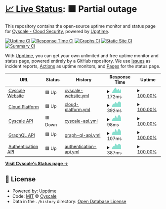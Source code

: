 # [📈 Live Status](https://status.cyscale.com): <!--live status--> **🟧 Partial outage**

This repository contains the open-source uptime monitor and status page for [Cyscale - Cloud Security](https://cyscale.com), powered by [Upptime](https://github.com/upptime/upptime).

[![Uptime CI](https://github.com/cyscale/status.cyscale.com/workflows/Uptime%20CI/badge.svg)](https://github.com/cyscale/status.cyscale.com/actions?query=workflow%3A%22Uptime+CI%22)
[![Response Time CI](https://github.com/cyscale/status.cyscale.com/workflows/Response%20Time%20CI/badge.svg)](https://github.com/cyscale/status.cyscale.com/actions?query=workflow%3A%22Response+Time+CI%22)
[![Graphs CI](https://github.com/cyscale/status.cyscale.com/workflows/Graphs%20CI/badge.svg)](https://github.com/cyscale/status.cyscale.com/actions?query=workflow%3A%22Graphs+CI%22)
[![Static Site CI](https://github.com/cyscale/status.cyscale.com/workflows/Static%20Site%20CI/badge.svg)](https://github.com/cyscale/status.cyscale.com/actions?query=workflow%3A%22Static+Site+CI%22)
[![Summary CI](https://github.com/cyscale/status.cyscale.com/workflows/Summary%20CI/badge.svg)](https://github.com/cyscale/status.cyscale.com/actions?query=workflow%3A%22Summary+CI%22)

With [Upptime](https://upptime.js.org), you can get your own unlimited and free uptime monitor and status page, powered entirely by a GitHub repository. We use [Issues](https://github.com/cyscale/status.cyscale.com/issues) as incident reports, [Actions](https://github.com/cyscale/status.cyscale.com/actions) as uptime monitors, and [Pages](https://status.cyscale.com) for the status page.

<!--start: status pages-->
<!-- This summary is generated by Upptime (https://github.com/upptime/upptime) -->
<!-- Do not edit this manually, your changes will be overwritten -->
<!-- prettier-ignore -->
| URL | Status | History | Response Time | Uptime |
| --- | ------ | ------- | ------------- | ------ |
| <img alt="" src="https://icons.duckduckgo.com/ip3/cyscale.com.ico" height="13"> [Cyscale Website](https://cyscale.com) | 🟩 Up | [cyscale-website.yml](https://github.com/cyscale/status.cyscale.com/commits/HEAD/history/cyscale-website.yml) | <details><summary><img alt="Response time graph" src="./graphs/cyscale-website/response-time-week.png" height="20"> 172ms</summary><br><a href="https://status.cyscale.com/history/cyscale-website"><img alt="Response time 182" src="https://img.shields.io/endpoint?url=https%3A%2F%2Fraw.githubusercontent.com%2Fcyscale%2Fstatus.cyscale.com%2FHEAD%2Fapi%2Fcyscale-website%2Fresponse-time.json"></a><br><a href="https://status.cyscale.com/history/cyscale-website"><img alt="24-hour response time 214" src="https://img.shields.io/endpoint?url=https%3A%2F%2Fraw.githubusercontent.com%2Fcyscale%2Fstatus.cyscale.com%2FHEAD%2Fapi%2Fcyscale-website%2Fresponse-time-day.json"></a><br><a href="https://status.cyscale.com/history/cyscale-website"><img alt="7-day response time 172" src="https://img.shields.io/endpoint?url=https%3A%2F%2Fraw.githubusercontent.com%2Fcyscale%2Fstatus.cyscale.com%2FHEAD%2Fapi%2Fcyscale-website%2Fresponse-time-week.json"></a><br><a href="https://status.cyscale.com/history/cyscale-website"><img alt="30-day response time 189" src="https://img.shields.io/endpoint?url=https%3A%2F%2Fraw.githubusercontent.com%2Fcyscale%2Fstatus.cyscale.com%2FHEAD%2Fapi%2Fcyscale-website%2Fresponse-time-month.json"></a><br><a href="https://status.cyscale.com/history/cyscale-website"><img alt="1-year response time 185" src="https://img.shields.io/endpoint?url=https%3A%2F%2Fraw.githubusercontent.com%2Fcyscale%2Fstatus.cyscale.com%2FHEAD%2Fapi%2Fcyscale-website%2Fresponse-time-year.json"></a></details> | <details><summary><a href="https://status.cyscale.com/history/cyscale-website">100.00%</a></summary><a href="https://status.cyscale.com/history/cyscale-website"><img alt="All-time uptime 99.99%" src="https://img.shields.io/endpoint?url=https%3A%2F%2Fraw.githubusercontent.com%2Fcyscale%2Fstatus.cyscale.com%2FHEAD%2Fapi%2Fcyscale-website%2Fuptime.json"></a><br><a href="https://status.cyscale.com/history/cyscale-website"><img alt="24-hour uptime 100.00%" src="https://img.shields.io/endpoint?url=https%3A%2F%2Fraw.githubusercontent.com%2Fcyscale%2Fstatus.cyscale.com%2FHEAD%2Fapi%2Fcyscale-website%2Fuptime-day.json"></a><br><a href="https://status.cyscale.com/history/cyscale-website"><img alt="7-day uptime 100.00%" src="https://img.shields.io/endpoint?url=https%3A%2F%2Fraw.githubusercontent.com%2Fcyscale%2Fstatus.cyscale.com%2FHEAD%2Fapi%2Fcyscale-website%2Fuptime-week.json"></a><br><a href="https://status.cyscale.com/history/cyscale-website"><img alt="30-day uptime 100.00%" src="https://img.shields.io/endpoint?url=https%3A%2F%2Fraw.githubusercontent.com%2Fcyscale%2Fstatus.cyscale.com%2FHEAD%2Fapi%2Fcyscale-website%2Fuptime-month.json"></a><br><a href="https://status.cyscale.com/history/cyscale-website"><img alt="1-year uptime 99.99%" src="https://img.shields.io/endpoint?url=https%3A%2F%2Fraw.githubusercontent.com%2Fcyscale%2Fstatus.cyscale.com%2FHEAD%2Fapi%2Fcyscale-website%2Fuptime-year.json"></a></details>
| <img alt="" src="https://icons.duckduckgo.com/ip3/app.cyscale.com.ico" height="13"> [Cloud Platform](https://app.cyscale.com) | 🟩 Up | [cloud-platform.yml](https://github.com/cyscale/status.cyscale.com/commits/HEAD/history/cloud-platform.yml) | <details><summary><img alt="Response time graph" src="./graphs/cloud-platform/response-time-week.png" height="20"> 392ms</summary><br><a href="https://status.cyscale.com/history/cloud-platform"><img alt="Response time 390" src="https://img.shields.io/endpoint?url=https%3A%2F%2Fraw.githubusercontent.com%2Fcyscale%2Fstatus.cyscale.com%2FHEAD%2Fapi%2Fcloud-platform%2Fresponse-time.json"></a><br><a href="https://status.cyscale.com/history/cloud-platform"><img alt="24-hour response time 388" src="https://img.shields.io/endpoint?url=https%3A%2F%2Fraw.githubusercontent.com%2Fcyscale%2Fstatus.cyscale.com%2FHEAD%2Fapi%2Fcloud-platform%2Fresponse-time-day.json"></a><br><a href="https://status.cyscale.com/history/cloud-platform"><img alt="7-day response time 392" src="https://img.shields.io/endpoint?url=https%3A%2F%2Fraw.githubusercontent.com%2Fcyscale%2Fstatus.cyscale.com%2FHEAD%2Fapi%2Fcloud-platform%2Fresponse-time-week.json"></a><br><a href="https://status.cyscale.com/history/cloud-platform"><img alt="30-day response time 372" src="https://img.shields.io/endpoint?url=https%3A%2F%2Fraw.githubusercontent.com%2Fcyscale%2Fstatus.cyscale.com%2FHEAD%2Fapi%2Fcloud-platform%2Fresponse-time-month.json"></a><br><a href="https://status.cyscale.com/history/cloud-platform"><img alt="1-year response time 392" src="https://img.shields.io/endpoint?url=https%3A%2F%2Fraw.githubusercontent.com%2Fcyscale%2Fstatus.cyscale.com%2FHEAD%2Fapi%2Fcloud-platform%2Fresponse-time-year.json"></a></details> | <details><summary><a href="https://status.cyscale.com/history/cloud-platform">100.00%</a></summary><a href="https://status.cyscale.com/history/cloud-platform"><img alt="All-time uptime 100.00%" src="https://img.shields.io/endpoint?url=https%3A%2F%2Fraw.githubusercontent.com%2Fcyscale%2Fstatus.cyscale.com%2FHEAD%2Fapi%2Fcloud-platform%2Fuptime.json"></a><br><a href="https://status.cyscale.com/history/cloud-platform"><img alt="24-hour uptime 100.00%" src="https://img.shields.io/endpoint?url=https%3A%2F%2Fraw.githubusercontent.com%2Fcyscale%2Fstatus.cyscale.com%2FHEAD%2Fapi%2Fcloud-platform%2Fuptime-day.json"></a><br><a href="https://status.cyscale.com/history/cloud-platform"><img alt="7-day uptime 100.00%" src="https://img.shields.io/endpoint?url=https%3A%2F%2Fraw.githubusercontent.com%2Fcyscale%2Fstatus.cyscale.com%2FHEAD%2Fapi%2Fcloud-platform%2Fuptime-week.json"></a><br><a href="https://status.cyscale.com/history/cloud-platform"><img alt="30-day uptime 100.00%" src="https://img.shields.io/endpoint?url=https%3A%2F%2Fraw.githubusercontent.com%2Fcyscale%2Fstatus.cyscale.com%2FHEAD%2Fapi%2Fcloud-platform%2Fuptime-month.json"></a><br><a href="https://status.cyscale.com/history/cloud-platform"><img alt="1-year uptime 100.00%" src="https://img.shields.io/endpoint?url=https%3A%2F%2Fraw.githubusercontent.com%2Fcyscale%2Fstatus.cyscale.com%2FHEAD%2Fapi%2Fcloud-platform%2Fuptime-year.json"></a></details>
| <img alt="" src="https://icons.duckduckgo.com/ip3/app.cyscale.com.ico" height="13"> [Cyscale API](https://app.cyscale.com/public/status) | 🟥 Down | [cyscale-api.yml](https://github.com/cyscale/status.cyscale.com/commits/HEAD/history/cyscale-api.yml) | <details><summary><img alt="Response time graph" src="./graphs/cyscale-api/response-time-week.png" height="20"> 98ms</summary><br><a href="https://status.cyscale.com/history/cyscale-api"><img alt="Response time 169" src="https://img.shields.io/endpoint?url=https%3A%2F%2Fraw.githubusercontent.com%2Fcyscale%2Fstatus.cyscale.com%2FHEAD%2Fapi%2Fcyscale-api%2Fresponse-time.json"></a><br><a href="https://status.cyscale.com/history/cyscale-api"><img alt="24-hour response time 82" src="https://img.shields.io/endpoint?url=https%3A%2F%2Fraw.githubusercontent.com%2Fcyscale%2Fstatus.cyscale.com%2FHEAD%2Fapi%2Fcyscale-api%2Fresponse-time-day.json"></a><br><a href="https://status.cyscale.com/history/cyscale-api"><img alt="7-day response time 98" src="https://img.shields.io/endpoint?url=https%3A%2F%2Fraw.githubusercontent.com%2Fcyscale%2Fstatus.cyscale.com%2FHEAD%2Fapi%2Fcyscale-api%2Fresponse-time-week.json"></a><br><a href="https://status.cyscale.com/history/cyscale-api"><img alt="30-day response time 91" src="https://img.shields.io/endpoint?url=https%3A%2F%2Fraw.githubusercontent.com%2Fcyscale%2Fstatus.cyscale.com%2FHEAD%2Fapi%2Fcyscale-api%2Fresponse-time-month.json"></a><br><a href="https://status.cyscale.com/history/cyscale-api"><img alt="1-year response time 98" src="https://img.shields.io/endpoint?url=https%3A%2F%2Fraw.githubusercontent.com%2Fcyscale%2Fstatus.cyscale.com%2FHEAD%2Fapi%2Fcyscale-api%2Fresponse-time-year.json"></a></details> | <details><summary><a href="https://status.cyscale.com/history/cyscale-api">100.00%</a></summary><a href="https://status.cyscale.com/history/cyscale-api"><img alt="All-time uptime 99.81%" src="https://img.shields.io/endpoint?url=https%3A%2F%2Fraw.githubusercontent.com%2Fcyscale%2Fstatus.cyscale.com%2FHEAD%2Fapi%2Fcyscale-api%2Fuptime.json"></a><br><a href="https://status.cyscale.com/history/cyscale-api"><img alt="24-hour uptime 99.99%" src="https://img.shields.io/endpoint?url=https%3A%2F%2Fraw.githubusercontent.com%2Fcyscale%2Fstatus.cyscale.com%2FHEAD%2Fapi%2Fcyscale-api%2Fuptime-day.json"></a><br><a href="https://status.cyscale.com/history/cyscale-api"><img alt="7-day uptime 100.00%" src="https://img.shields.io/endpoint?url=https%3A%2F%2Fraw.githubusercontent.com%2Fcyscale%2Fstatus.cyscale.com%2FHEAD%2Fapi%2Fcyscale-api%2Fuptime-week.json"></a><br><a href="https://status.cyscale.com/history/cyscale-api"><img alt="30-day uptime 100.00%" src="https://img.shields.io/endpoint?url=https%3A%2F%2Fraw.githubusercontent.com%2Fcyscale%2Fstatus.cyscale.com%2FHEAD%2Fapi%2Fcyscale-api%2Fuptime-month.json"></a><br><a href="https://status.cyscale.com/history/cyscale-api"><img alt="1-year uptime 100.00%" src="https://img.shields.io/endpoint?url=https%3A%2F%2Fraw.githubusercontent.com%2Fcyscale%2Fstatus.cyscale.com%2FHEAD%2Fapi%2Fcyscale-api%2Fuptime-year.json"></a></details>
| <img alt="" src="https://icons.duckduckgo.com/ip3/app.cyscale.com.ico" height="13"> [GraphQL API](https://app.cyscale.com/graphql) | 🟩 Up | [graph-ql-api.yml](https://github.com/cyscale/status.cyscale.com/commits/HEAD/history/graph-ql-api.yml) | <details><summary><img alt="Response time graph" src="./graphs/graph-ql-api/response-time-week.png" height="20"> 107ms</summary><br><a href="https://status.cyscale.com/history/graph-ql-api"><img alt="Response time 169" src="https://img.shields.io/endpoint?url=https%3A%2F%2Fraw.githubusercontent.com%2Fcyscale%2Fstatus.cyscale.com%2FHEAD%2Fapi%2Fgraph-ql-api%2Fresponse-time.json"></a><br><a href="https://status.cyscale.com/history/graph-ql-api"><img alt="24-hour response time 79" src="https://img.shields.io/endpoint?url=https%3A%2F%2Fraw.githubusercontent.com%2Fcyscale%2Fstatus.cyscale.com%2FHEAD%2Fapi%2Fgraph-ql-api%2Fresponse-time-day.json"></a><br><a href="https://status.cyscale.com/history/graph-ql-api"><img alt="7-day response time 107" src="https://img.shields.io/endpoint?url=https%3A%2F%2Fraw.githubusercontent.com%2Fcyscale%2Fstatus.cyscale.com%2FHEAD%2Fapi%2Fgraph-ql-api%2Fresponse-time-week.json"></a><br><a href="https://status.cyscale.com/history/graph-ql-api"><img alt="30-day response time 94" src="https://img.shields.io/endpoint?url=https%3A%2F%2Fraw.githubusercontent.com%2Fcyscale%2Fstatus.cyscale.com%2FHEAD%2Fapi%2Fgraph-ql-api%2Fresponse-time-month.json"></a><br><a href="https://status.cyscale.com/history/graph-ql-api"><img alt="1-year response time 100" src="https://img.shields.io/endpoint?url=https%3A%2F%2Fraw.githubusercontent.com%2Fcyscale%2Fstatus.cyscale.com%2FHEAD%2Fapi%2Fgraph-ql-api%2Fresponse-time-year.json"></a></details> | <details><summary><a href="https://status.cyscale.com/history/graph-ql-api">100.00%</a></summary><a href="https://status.cyscale.com/history/graph-ql-api"><img alt="All-time uptime 99.61%" src="https://img.shields.io/endpoint?url=https%3A%2F%2Fraw.githubusercontent.com%2Fcyscale%2Fstatus.cyscale.com%2FHEAD%2Fapi%2Fgraph-ql-api%2Fuptime.json"></a><br><a href="https://status.cyscale.com/history/graph-ql-api"><img alt="24-hour uptime 100.00%" src="https://img.shields.io/endpoint?url=https%3A%2F%2Fraw.githubusercontent.com%2Fcyscale%2Fstatus.cyscale.com%2FHEAD%2Fapi%2Fgraph-ql-api%2Fuptime-day.json"></a><br><a href="https://status.cyscale.com/history/graph-ql-api"><img alt="7-day uptime 100.00%" src="https://img.shields.io/endpoint?url=https%3A%2F%2Fraw.githubusercontent.com%2Fcyscale%2Fstatus.cyscale.com%2FHEAD%2Fapi%2Fgraph-ql-api%2Fuptime-week.json"></a><br><a href="https://status.cyscale.com/history/graph-ql-api"><img alt="30-day uptime 100.00%" src="https://img.shields.io/endpoint?url=https%3A%2F%2Fraw.githubusercontent.com%2Fcyscale%2Fstatus.cyscale.com%2FHEAD%2Fapi%2Fgraph-ql-api%2Fuptime-month.json"></a><br><a href="https://status.cyscale.com/history/graph-ql-api"><img alt="1-year uptime 100.00%" src="https://img.shields.io/endpoint?url=https%3A%2F%2Fraw.githubusercontent.com%2Fcyscale%2Fstatus.cyscale.com%2FHEAD%2Fapi%2Fgraph-ql-api%2Fuptime-year.json"></a></details>
| <img alt="" src="https://icons.duckduckgo.com/ip3/auth.cyscale.com.ico" height="13"> [Authentication API](https://auth.cyscale.com/public/status) | 🟩 Up | [authentication-api.yml](https://github.com/cyscale/status.cyscale.com/commits/HEAD/history/authentication-api.yml) | <details><summary><img alt="Response time graph" src="./graphs/authentication-api/response-time-week.png" height="20"> 387ms</summary><br><a href="https://status.cyscale.com/history/authentication-api"><img alt="Response time 383" src="https://img.shields.io/endpoint?url=https%3A%2F%2Fraw.githubusercontent.com%2Fcyscale%2Fstatus.cyscale.com%2FHEAD%2Fapi%2Fauthentication-api%2Fresponse-time.json"></a><br><a href="https://status.cyscale.com/history/authentication-api"><img alt="24-hour response time 332" src="https://img.shields.io/endpoint?url=https%3A%2F%2Fraw.githubusercontent.com%2Fcyscale%2Fstatus.cyscale.com%2FHEAD%2Fapi%2Fauthentication-api%2Fresponse-time-day.json"></a><br><a href="https://status.cyscale.com/history/authentication-api"><img alt="7-day response time 387" src="https://img.shields.io/endpoint?url=https%3A%2F%2Fraw.githubusercontent.com%2Fcyscale%2Fstatus.cyscale.com%2FHEAD%2Fapi%2Fauthentication-api%2Fresponse-time-week.json"></a><br><a href="https://status.cyscale.com/history/authentication-api"><img alt="30-day response time 359" src="https://img.shields.io/endpoint?url=https%3A%2F%2Fraw.githubusercontent.com%2Fcyscale%2Fstatus.cyscale.com%2FHEAD%2Fapi%2Fauthentication-api%2Fresponse-time-month.json"></a><br><a href="https://status.cyscale.com/history/authentication-api"><img alt="1-year response time 376" src="https://img.shields.io/endpoint?url=https%3A%2F%2Fraw.githubusercontent.com%2Fcyscale%2Fstatus.cyscale.com%2FHEAD%2Fapi%2Fauthentication-api%2Fresponse-time-year.json"></a></details> | <details><summary><a href="https://status.cyscale.com/history/authentication-api">100.00%</a></summary><a href="https://status.cyscale.com/history/authentication-api"><img alt="All-time uptime 99.94%" src="https://img.shields.io/endpoint?url=https%3A%2F%2Fraw.githubusercontent.com%2Fcyscale%2Fstatus.cyscale.com%2FHEAD%2Fapi%2Fauthentication-api%2Fuptime.json"></a><br><a href="https://status.cyscale.com/history/authentication-api"><img alt="24-hour uptime 100.00%" src="https://img.shields.io/endpoint?url=https%3A%2F%2Fraw.githubusercontent.com%2Fcyscale%2Fstatus.cyscale.com%2FHEAD%2Fapi%2Fauthentication-api%2Fuptime-day.json"></a><br><a href="https://status.cyscale.com/history/authentication-api"><img alt="7-day uptime 100.00%" src="https://img.shields.io/endpoint?url=https%3A%2F%2Fraw.githubusercontent.com%2Fcyscale%2Fstatus.cyscale.com%2FHEAD%2Fapi%2Fauthentication-api%2Fuptime-week.json"></a><br><a href="https://status.cyscale.com/history/authentication-api"><img alt="30-day uptime 100.00%" src="https://img.shields.io/endpoint?url=https%3A%2F%2Fraw.githubusercontent.com%2Fcyscale%2Fstatus.cyscale.com%2FHEAD%2Fapi%2Fauthentication-api%2Fuptime-month.json"></a><br><a href="https://status.cyscale.com/history/authentication-api"><img alt="1-year uptime 100.00%" src="https://img.shields.io/endpoint?url=https%3A%2F%2Fraw.githubusercontent.com%2Fcyscale%2Fstatus.cyscale.com%2FHEAD%2Fapi%2Fauthentication-api%2Fuptime-year.json"></a></details>

<!--end: status pages-->

[**Visit Cyscale's Status page →**](https://status.cyscale.com)

## 📄 License

- Powered by: [Upptime](https://github.com/upptime/upptime)
- Code: [MIT](./LICENSE) © [Cyscale](https://cyscale.com)
- Data in the `./history` directory: [Open Database License](https://opendatacommons.org/licenses/odbl/1-0/)
